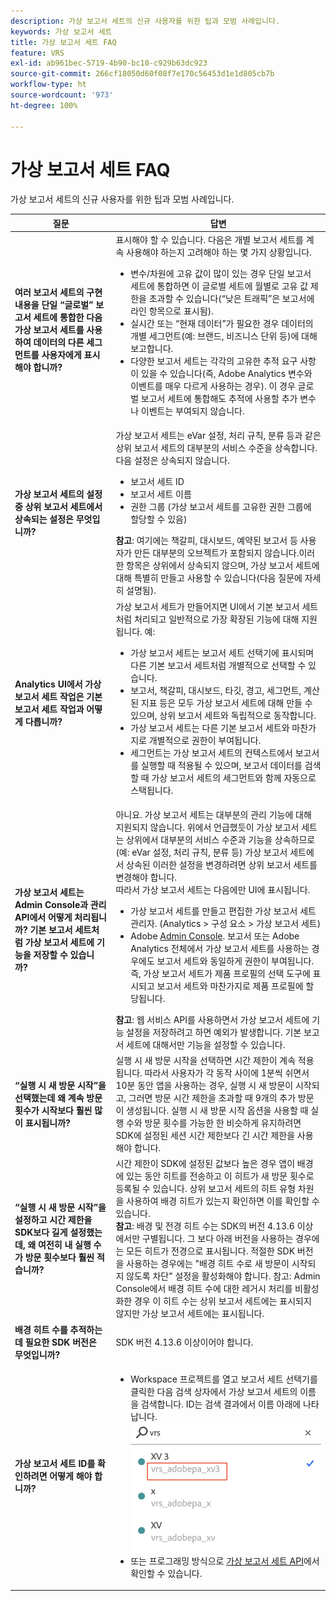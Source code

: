```yaml
---
description: 가상 보고서 세트의 신규 사용자를 위한 팁과 모범 사례입니다.
keywords: 가상 보고서 세트
title: 가상 보고서 세트 FAQ
feature: VRS
exl-id: ab961bec-5719-4b90-bc10-c929b63dc923
source-git-commit: 266cf18050d60f08f7e170c56453d1e1d805cb7b
workflow-type: ht
source-wordcount: '973'
ht-degree: 100%

---
```


# 가상 보고서 세트 FAQ

가상 보고서 세트의 신규 사용자를 위한 팁과 모범 사례입니다.

| 질문 | 답변 |
| --- | --- |
| **여러 보고서 세트의 구현 내용을 단일 “글로벌” 보고서 세트에 통합한 다음 가상 보고서 세트를 사용하여 데이터의 다른 세그먼트를 사용자에게 표시해야 합니까?** | 표시해야 할 수 있습니다. 다음은 개별 보고서 세트를 계속 사용해야 하는지 고려해야 하는 몇 가지 상황입니다.<ul><li>변수/차원에 고유 값이 많이 있는 경우 단일 보고서 세트에 통합하면 이 글로벌 세트에 월별로 고유 값 제한을 초과할 수 있습니다(“낮은 트래픽”은 보고서에 라인 항목으로 표시됨).</li><li>실시간 또는 “현재 데이터”가 필요한 경우 데이터의 개별 세그먼트(예: 브랜드, 비즈니스 단위 등)에 대해 보고합니다.</li><li>다양한 보고서 세트는 각각의 고유한 추적 요구 사항이 있을 수 있습니다(즉, Adobe Analytics 변수와 이벤트를 매우 다르게 사용하는 경우). 이 경우 글로벌 보고서 세트에 통합해도 추적에 사용할 추가 변수나 이벤트는 부여되지 않습니다.</li></ul> |
| **가상 보고서 세트의 설정 중 상위 보고서 세트에서 상속되는 설정은 무엇입니까?** | 가상 보고서 세트는 eVar 설정, 처리 규칙, 분류 등과 같은 상위 보고서 세트의 대부분의 서비스 수준을 상속합니다.  다음 설정은 상속되지 않습니다.<ul><li>보고서 세트 ID</li><li>보고서 세트 이름 </li><li>권한 그룹 (가상 보고서 세트를 고유한 권한 그룹에 할당할 수 있음)</li></ul>**참고**: 여기에는 책갈피, 대시보드, 예약된 보고서 등 사용자가 만든 대부분의 오브젝트가 포함되지 않습니다.이러한 항목은 상위에서 상속되지 않으며, 가상 보고서 세트에 대해 특별히 만들고 사용할 수 있습니다(다음 질문에 자세히 설명됨). |
| **Analytics UI에서 가상 보고서 세트 작업은 기본 보고서 세트 작업과 어떻게 다릅니까?** | 가상 보고서 세트가 만들어지면 UI에서 기본 보고서 세트처럼 처리되고 일반적으로 가장 확장된 기능에 대해 지원됩니다. 예:<ul><li>가상 보고서 세트는 보고서 세트 선택기에 표시되며 다른 기본 보고서 세트처럼 개별적으로 선택할 수 있습니다.</li><li>보고서, 책갈피, 대시보드, 타깃, 경고, 세그먼트, 계산된 지표 등은 모두 가상 보고서 세트에 대해 만들 수 있으며, 상위 보고서 세트와 독립적으로 동작합니다.</li><li>가상 보고서 세트는 다른 기본 보고서 세트와 마찬가지로 개별적으로 권한이 부여됩니다.</li><li>세그먼트는 가상 보고서 세트의 컨텍스트에서 보고서를 실행할 때 적용될 수 있으며, 보고서 데이터를 검색할 때 가상 보고서 세트의 세그먼트와 함께 자동으로 스택됩니다.</li></ul> |
| **가상 보고서 세트는 Admin Console과 관리 API에서 어떻게 처리됩니까? 기본 보고서 세트처럼 가상 보고서 세트에 기능을 저장할 수 있습니까?** | 아니요. 가상 보고서 세트는 대부분의 관리 기능에 대해 지원되지 않습니다. 위에서 언급했듯이 가상 보고서 세트는 상위에서 대부분의 서비스 수준과 기능을 상속하므로(예: eVar 설정, 처리 규칙, 분류 등) 가상 보고서 세트에서 상속된 이러한 설정을 변경하려면 상위 보고서 세트를 변경해야 합니다.<br>따라서 가상 보고서 세트는 다음에만 UI에 표시됩니다.<ul><li>가상 보고서 세트를 만들고 편집한 가상 보고서 세트 관리자. (Analytics > 구성 요소 > 가상 보고서 세트)</li><li>Adobe [Admin Console](https://helpx.adobe.com/kr/enterprise/using/admin-console.html). 보고서 또는 Adobe Analytics 전체에서 가상 보고서 세트를 사용하는 경우에도 보고서 세트와 동일하게 권한이 부여됩니다. 즉, 가상 보고서 세트가 제품 프로필의 선택 도구에 표시되고 보고서 세트와 마찬가지로 제품 프로필에 할당됩니다.</li></ul>**참고**: 웹 서비스 API를 사용하면서 가상 보고서 세트에 기능 설정을 저장하려고 하면 예외가 발생합니다. 기본 보고서 세트에 대해서만 기능을 설정할 수 있습니다. |
| **“실행 시 새 방문 시작”을 선택했는데 왜 계속 방문 횟수가 시작보다 훨씬 많이 표시됩니까?** | 실행 시 새 방문 시작을 선택하면 시간 제한이 계속 적용됩니다. 따라서 사용자가 각 동작 사이에 1분씩 쉬면서 10분 동안 앱을 사용하는 경우, 실행 시 새 방문이 시작되고, 그러면 방문 시간 제한을 초과할 때 9개의 추가 방문이 생성됩니다. 실행 시 새 방문 시작 옵션을 사용할 때 실행 수와 방문 횟수를 가능한 한 비슷하게 유지하려면 SDK에 설정된 세션 시간 제한보다 긴 시간 제한을 사용해야 합니다. |
| **“실행 시 새 방문 시작”을 설정하고 시간 제한을 SDK보다 길게 설정했는데, 왜 여전히 내 실행 수가 방문 횟수보다 훨씬 적습니까?** | 시간 제한이 SDK에 설정된 값보다 높은 경우 앱이 배경에 있는 동안 히트를 전송하고 이 히트가 새 방문 횟수로 등록될 수 있습니다. 상위 보고서 세트의 히트 유형 차원을 사용하여 배경 히트가 있는지 확인하면 이를 확인할 수 있습니다.<br>**참고**: 배경 및 전경 히트 수는 SDK의 버전 4.13.6 이상에서만 구별됩니다. 그 보다 아래 버전을 사용하는 경우에는 모든 히트가 전경으로 표시됩니다. 적절한 SDK 버전을 사용하는 경우에는 &quot;배경 히트 수로 새 방문이 시작되지 않도록 차단&quot; 설정을 활성화해야 합니다.    참고: Admin Console에서 배경 히트 수에 대한 레거시 처리를 비활성화한 경우 이 히트 수는 상위 보고서 세트에는 표시되지 않지만 가상 보고서 세트에는 표시됩니다. |
| **배경 히트 수를 추적하는 데 필요한 SDK 버전은 무엇입니까?** | SDK 버전 4.13.6 이상이어야 합니다. |
| **가상 보고서 세트 ID를 확인하려면 어떻게 해야 합니까?** | <ul><li>Workspace 프로젝트를 열고 보고서 세트 선택기를 클릭한 다음 검색 상자에서 가상 보고서 세트의 이름을 검색합니다. ID는 검색 결과에서 이름 아래에 나타납니다.<br>![가상 보고서 세트 ID](assets/vrs-id.png)</li><li> 또는 프로그래밍 방식으로 [가상 보고서 세트 API](https://www.adobe.io/apis/experiencecloud/analytics/docs.html#!AdobeDocs/analytics-2.0-apis/master/vrs.md)에서 확인할 수 있습니다.</li></ul> |
